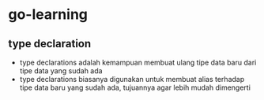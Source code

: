 # go-learning

## type declaration

- type declarations adalah kemampuan membuat ulang tipe data baru dari tipe data yang sudah ada
- type declarations biasanya digunakan untuk membuat alias terhadap tipe data baru yang sudah ada, tujuannya agar lebih mudah dimengerti
